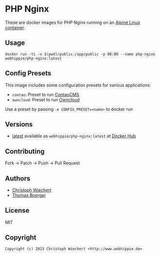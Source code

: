# PHP Nginx

These are docker images for PHP Nginx running on an
[Alpine Linux container](https://registry.hub.docker.com/u/webhippie/alpine/).


## Usage

```
docker run -ti -v $(pwd)/public:/app/public -p 80:80 --name php-nginx webhippie/php-nginx:latest
```


## Config Presets

This image includes some configuration presets for various applications:

* `contao`: Preset to run [ContaoCMS](http://contao.org)
* `owncloud`: Preset to run [Owncloud](http://owncloud.org)

Use a preset by passing `-e CONFIG_PRESET=<name>` to docker run


## Versions

* [latest](https://github.com/dockhippie/php/nginx/tree/master)
  available as ```webhippie/php-nginx:latest``` at
  [Docker Hub](https://registry.hub.docker.com/u/webhippie/php-nginx/)


## Contributing

Fork -> Patch -> Push -> Pull Request


## Authors

* [Christoph Wiechert](https://github.com/psi-4ward)
* [Thomas Boerger](https://github.com/tboerger)


## License

MIT


## Copyright

```
Copyright (c) 2015 Christoph Wiechert <http://www.webhippie.de>
```
